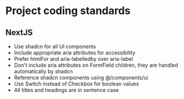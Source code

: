 # Project coding standards

## NextJS

- Use shadcn for all UI components
- Include appropriate aria attributes for accessibility
- Prefer htmlFor and aria-labelledby over aria-label
- Don't include aria attributes on FormField children, they are handled automatically by shadcn
- Reference shadcn components using @/components/ui
- Use Switch instead of Checkbox for boolean values
- All titles and headings are in sentence case
